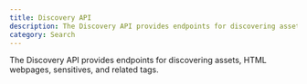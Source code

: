 ```yaml
---
title: Discovery API
description: The Discovery API provides endpoints for discovering assets, HTML webpages, sensitives, and related tags.
category: Search
---
```


The Discovery API provides endpoints for discovering assets, HTML webpages, sensitives, and related tags.
